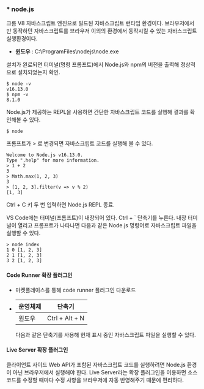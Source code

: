 ### * node.js 

크롬 V8 자바스크립트 엔진으로 빌드된 자바스크립트 런타임 환경이다. 브라우저에서만 동작하던 자바스크립트를 브라우저 이외의 환경에서 동작시킬 수 있는 자바스크립트 실행환경이다.

- **윈도우** : C:\ProgramFiles\nodejs\node.exe

설치가 완료되면 터미널(명령 프롬프트)에서 Node.js와 npm의 버전을 출력해 정상적으로 설치되었는지 확인.

```
$ node -v
v16.13.0
$ npm -v
8.1.0
```



Node.js가 제공하는 REPL을 사용하면 간단한 자바스크립트 코드를 실행해 결과를 확인해볼 수 있다.

```
$ node
```

프롬프트가 > 로 변경되면 자바스크립트 코드를 실행해 볼 수 있다.

```
Welcome to Node.js v16.13.0.
Type ".help" for more information.
> 1 + 2
3
> Math.max(1, 2, 3)
3
> [1, 2, 3].filter(v => v % 2)
[1, 3]
```

Ctrl + C 키 두 번 입력하면 Node.js REPL 종료.



VS Code에는 터미널(프롬프트)이 내장되어 있다. Ctrl + ` 단축기를 누른다. 내장 터미널이 열리고 프롬프트가 나타나면 다음과 같은 Node.js 명령어로 자바스크립트 파일을 실행할 수 있다.

```
> node index
1 0 [1, 2, 3]
2 1 [1, 2, 3]
3 2 [1, 2, 3]
```



#### Code Runner 확장 플러그인

- 마켓플레이스를 통해 code runner 플러그인 다운로드

- | 운영체제 | 단축기         |
  | -------- | -------------- |
  | 윈도우   | Ctrl + Alt + N |

  다음과 같은 단축기를 사용해 현재 표시 중인 자바스크립트 파일을 실행할 수 있다.



#### Live Server 확장 플러그인

클라이언트 사이드 Web API가 포함된 자바스크립트 코드를 실행하려면 Node.js 환경이 아닌 브라우저에서 실행해야 한다. Live Server라는 확장 플러그인을 이용하면 소스코드를 수정할 때마다 수정 사항을 브라우저에 자동 반영해주기 때문에 편리하다.
